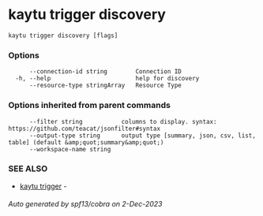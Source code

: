 # kaytu trigger discovery



```
kaytu trigger discovery [flags]
```

### Options

```
      --connection-id string        Connection ID
  -h, --help                        help for discovery
      --resource-type stringArray   Resource Type
```

### Options inherited from parent commands

```
      --filter string           columns to display. syntax: https://github.com/teacat/jsonfilter#syntax
      --output-type string      output type [summary, json, csv, list, table] (default &amp;quot;summary&amp;quot;)
      --workspace-name string   
```

### SEE ALSO

* [kaytu trigger](kaytu_trigger)	 - 

###### Auto generated by spf13/cobra on 2-Dec-2023
